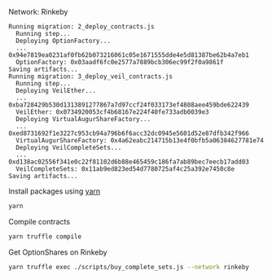 Network: Rinkeby

```
Running migration: 2_deploy_contracts.js
  Running step...
  Deploying OptionFactory...
  ... 0x94e7819ea0231af0fb62b073216061c05e1671555dde4e5d81387be62b4a7eb1
  OptionFactory: 0x03aadf6fc0e2577a7889bcb306ec99f2f0a9861f
Saving artifacts...
Running migration: 3_deploy_veil_contracts.js
  Running step...
  Deploying VeilEther...
  ... 0xba728429b530d1313891277867a7d97ccf24f033173ef4808aee459bde622439
  VeilEther: 0x0734920053cf4b68167e224f40fe733adb0039e3
  Deploying VirtualAugurShareFactory...
  ... 0xed8731692f1e3227c953cb94a796b6f6acc32dc0945e5601d52e87dfb342f966
  VirtualAugurShareFactory: 0x4a62eabc214715b13e4f0bfb5a06384627781e74
  Deploying VeilCompleteSets...
  ... 0xd138ac02556f341e0c22f81102d6b88e465459c186fa7ab89bec7eecb17add03
  VeilCompleteSets: 0x11ab9ed823ed54d7780725af4c25a392e7450c8e
Saving artifacts...
```

Install packages using [yarn](https://yarnpkg.com/en/)

```bash
yarn
```

Compile contracts

```bash
yarn truffle compile
```

Get OptionShares on Rinkeby

```bash
yarn truffle exec ./scripts/buy_complete_sets.js --network rinkeby
```
